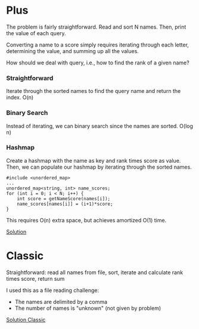 # Plus

The problem is fairly straightforward. Read and sort N names. Then, print the value of each query. 

Converting a name to a score simply requires iterating through each letter, determining the value, and summing up all the values.

How should we deal with query, i.e., how to find the rank of a given name?

### Straightforward

Iterate through the sorted names to find the query name and return the index. O(n)

### Binary Search

Instead of iterating, we can binary search since the names are sorted. O(log n)

### Hashmap

Create a hashmap with the name as key and rank times score as value. Then, we can populate our hashmap by iterating through the sorted names.
```
#include <unordered_map>
...
unordered_map<string, int> name_scores;
for (int i = 0; i < N; i++) {
    int score = getNameScore(names[i]);
    name_scores[names[i]] = (i+1)*score;
}
```

This requires O(n) extra space, but achieves amortized O(1) time.

[Solution](https://github.com/zhaohanson1/project_euler_plus/blob/master/022%20-%20Names%20scores/solution-plus.cpp)

# Classic

Straightforward: read all names from file, sort, iterate and calculate rank times score, return sum

I used this as a file reading challenge:
- The names are delimited by a comma
- The number of names is "unknown" (not given by problem)


[Solution Classic](https://github.com/zhaohanson1/project_euler_plus/blob/master/022%20-%20Names%20scores/solution-classic.cpp)
